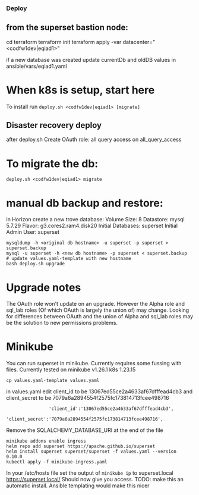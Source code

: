 ### Deploy
## from the superset bastion node:
cd terraform
terraform init
terraform apply -var datacenter="<codfw1dev|eqiad1>"

if a new database was created update currentDb and oldDB values in ansible/vars/eqiad1.yaml

# When k8s is setup, start here
To install run `deploy.sh <codfw1dev|eqiad1> [migrate]`

## Disaster recovery deploy
after deploy.sh Create OAuth role:
all query access on all_query_access

# To migrate the db:
`deploy.sh <codfw1dev|eqiad1> migrate`

# manual db backup and restore:
in Horizon create a new trove database:
Volume Size: 8
Datastore: mysql 5.7.29
Flavor: g3.cores2.ram4.disk20
Initial Databases: superset
Initial Admin User: superset
```
mysqldump -h <original db hostname> -u superset -p superset > superset.backup
mysql -u superset -h <new db hostname> -p superset < superset.backup
# update values.yaml-template with new hostname
bash deploy.sh upgrade
```

# Upgrade notes
The OAuth role won't update on an upgrade. However the Alpha role and sql_lab roles (Of which OAuth is largely the union of) may change. Looking for differences between OAuth and the union of Alpha and sql_lab roles may be the solution to new permissions problems.


# Minikube
You can run superset in minikube. Currently requires some fussing with files. Currently tested on minikube v1.26.1 k8s 1.23.15
```
cp values.yaml-template values.yaml
```
in values.yaml edit client_id to be 13067ed55ce2a4633af67dfffead4cb3 and client_secret to be 7079a6a2894554f2575fc173814713fcee498716
```
                'client_id':'13067ed55ce2a4633af67dfffead4cb3',
                'client_secret':'7079a6a2894554f2575fc173814713fcee498716',
```
Remove the SQLALCHEMY_DATABASE_URI at the end of the file
```
minikube addons enable ingress
helm repo add superset https://apache.github.io/superset
helm install superset superset/superset -f values.yaml --version 0.10.0
kubectl apply -f minikube-ingress.yaml
```
In your /etc/hosts file set the output of `minikube ip` to superset.local
https://superset.local/
Should now give you access.
TODO: make this an automatic install. Ansible templating would make this nicer
